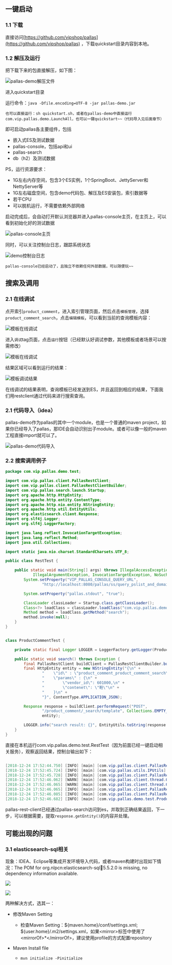 ## 一键启动

### 1.1 下载

直接访问[https://github.com/vipshop/pallas](https://github.com/vipshop/pallas) ，下载quickstart目录内容到本地。

### 1.2 解压及运行

把下载下来的包直接解压，如下图：

![pallas-demo解压文件](image/demo-zip.png)

进入quickstart目录

运行命令：`java -Dfile.encoding=UTF-8 -jar pallas-demo.jar`

`也可以直接运行：sh quickstart.sh，或者在pallas-demo中直接运行com.vip.pallas.demo.LaunchAll，也可以一键quickstart~~（代码导入见后面章节）`


即可启动pallas各主要组件，包括

  - 嵌入式ES及测试数据
  - pallas-console，包括api和ui
  - pallas-search
  - db（h2）及测试数据
  
PS，运行资源要求：
  - 1G左右内存空间，包含3个ES实例，1个SpringBoot、JettyServer和NettyServer等
  - 1G左右磁盘空间，包含demo代码包、解压及ES安装包，索引数据等
  - 若干CPU
  - 可以脱机运行，不需要依赖外部网络  
  
启动完成后，会自动打开默认浏览器并进入pallas-console主页，在主页上，可以看到初始化好的测试数据

![pallas-console主页](image/demo-index.png)

同时，可以关注控制台日志，跟踪系统状态
  
![demo控制台日志](image/demo-console.png)  

`pallas-console已经启动了，且独立不依赖任何外部数据，可以随便玩~~`

## 搜索及调用

### 2.1 在线调试

点开索引`product_comment`，进入索引管理页面，然后点击`模板管理`，选择`product_comment_search`，点击`编辑模板`，可以看到当前的查询模板内容：

![模板在线调试](image/template-content.png)  


进入`调试`tag页面，点击`运行`按钮（已经默认好调试参数，其他模板或者场景可以按需修改）

![模板在线调试](image/pallas-demo-debug.png)  

结果区域可以看到运行的结果：

![模板调试结果](image/debug-result.png)  

在线调试的结果表明，查询模板已经发送到ES，并且返回到相应的结果，下面我们用restclient通过代码来进行搜索查询。


### 2.1 代码导入（idea）

pallas-demo作为pallas的其中一个module，也是一个普通的maven project，如果你已经导入了pallas，那IDE会自动识别出子module。或者可以像一般的maven工程直接import就可以了。

![pallas-demo代码导入](image/pallas-demo-code.png)

### 2.2 搜索调用例子

```java
package com.vip.pallas.demo.test;

import com.vip.pallas.client.PallasRestClient;
import com.vip.pallas.client.PallasRestClientBuilder;
import com.vip.pallas.search.launch.Startup;
import org.apache.http.HttpEntity;
import org.apache.http.entity.ContentType;
import org.apache.http.nio.entity.NStringEntity;
import org.apache.http.util.EntityUtils;
import org.elasticsearch.client.Response;
import org.slf4j.Logger;
import org.slf4j.LoggerFactory;

import java.lang.reflect.InvocationTargetException;
import java.lang.reflect.Method;
import java.util.Collections;

import static java.nio.charset.StandardCharsets.UTF_8;

public class RestTest {

    public static void main(String[] args) throws IllegalAccessException,
            IllegalArgumentException, InvocationTargetException, NoSuchMethodException, ClassNotFoundException {
        System.setProperty("VIP_PALLAS_CONSOLE_QUERY_URL",
                "http://localhost:8080/pallas/ss/query_pslist_and_domain.json");

        System.setProperty("pallas.stdout", "true");

        ClassLoader classLoader = Startup.class.getClassLoader();
        Class<?> loadClass = classLoader.loadClass("com.vip.pallas.demo.test.ProductCommentTest");
        Method method = loadClass.getMethod("search");
        method.invoke(null);
    }
}


class ProductCommentTest {

    private static final Logger LOGGER = LoggerFactory.getLogger(ProductCommentTest.class);

    public static void search() throws Exception {
        final PallasRestClient buildClient = PallasRestClientBuilder.buildClient("aaaaaaabbbbbbbccccccc==", 2000);
        final HttpEntity entity = new NStringEntity("{\n" +
                "    \"id\" : \"product_comment_product_comment_search\",\n" +
                "    \"params\" : {\n" +
                "        \"vendor_id\": 601000,\n" +
                "        \"contenet\": \"鞋\"\n" +
                "    }\n" +
                "}", ContentType.APPLICATION_JSON);

        Response response = buildClient.performRequest("POST",
                "/product_comment/_search/template", Collections.EMPTY_MAP, "product_comment_search",
                entity);

        LOGGER.info("search result: {}", EntityUtils.toString(response.getEntity(), UTF_8));
    }
}

```

直接在本机运行com.vip.pallas.demo.test.RestTest（因为前面已经一键启动相关服务），观察返回结果，控制台输出如下：
```java

[2018-12-24 17:52:44.750] [INFO] [main] [com.vip.pallas.client.PallasRestClientBuilder] >>> old-restClient-cleaner started.
[2018-12-24 17:52:45.724] [INFO] [main] [com.vip.pallas.utils.IPUtils] >>> we got ip :Jamins-MacBook-Pro.local/127.0.0.1 from  within networkinterfaces :bond0,eth0,em0,br0,enp2s0f0
[2018-12-24 17:52:45.728] [INFO] [main] [com.vip.pallas.client.PallasRestClient] >>> pallas console visitor started.
[2018-12-24 17:52:46.062] [WARN] [main] [com.vip.pallas.client.thread.QueryConsoleTask] >>> esDomain changed from null to pallas-test-cluster
[2018-12-24 17:52:46.065] [WARN] [main] [com.vip.pallas.client.thread.QueryConsoleTask] >>> psList changed from null to [127.0.0.1:9201]
[2018-12-24 17:52:46.065] [INFO] [main] [com.vip.pallas.client.PallasRestClientBuilder] >>> start to construct a rest client for aaaaaaabbbbbbbccccccc==, hosts:[http://127.0.0.1:9201]
[2018-12-24 17:52:46.085] [INFO] [main] [com.vip.pallas.client.PallasRestClientBuilder] >>> rest client started, hosts: [http://127.0.0.1:9201], token: aaaaaaabbbbbbbccccccc==, maxTimeoutMils: 2000
[2018-12-24 17:52:46.682] [INFO] [main] [com.vip.pallas.demo.test.ProductCommentTest] >>> search result: {"took":117,"timed_out":false,"_shards":{"total":1,"successful":1,"failed":0},"hits":{"total":1,"max_score":null,"hits":[{"_index":"product_comment","_type":"item","_id":"AWffd5Bw1Mg8grAIu9qz","_score":null,"_source":{"author_name":"weixin:oi6vvtzx8hsi8fahczk_iwwspjrc","nlp_score":30,"rep_source":1,"nlp_class":"N","extend_info":"SizeCh:1","content":"鞋子很酷，全皮的，我很喜欢，就是美中不足的买大了一码，码子有点偏大，以前买38的合适这次大了。也难得换了，加一鞋垫应该可以穿","update_time":"2018-11-19 22:33:20.0","third_rep_source":0,"video_url":"","author_uid":83946464,"approval_user":"nlp_audit","vip_bill_count":0,"image_count":0,"approval_time":"2018-11-19 22:33:20.0","id":37258501,"spu_id":105911271458660350,"index_desc":0,"store_id":"","goods_name":"吐火罗2018新品加绒加厚纯色百搭马丁靴","nlp_keyword_show":"其它","create_time":"2018-11-19 22:22:17.0","goods_id":699983297,"is_nlpmark":1,"sku_id":105911271458660430,"brand_name":"狂欢再继续-吐火罗TOKHAROI手工鞋包专场","video_length":0,"avatar":"","reply_count":0,"is_top":0,"post_time":"2018-11-19 22:22:17.0","brand_sn":10022928,"video_thumbnail":"","is_satisfied":1,"impresses":"690:时尚^690:休闲^690:耐磨^690:防滑","is_anonymous":0,"cat3_id":281,"vendor_id":601000,"is_essence":0,"schedule_id":3595310,"useful":0,"order_sn":"18111151058803","status":4},"sort":[1542666137000]}]}}

```

pallas-rest-client已经通过pallas-search访问到es，并取到正确结果返回，下一步，可以根据需要，提取`response.getEntity()`的内容并处理。

## 可能出现的问题

### 3.1 elasticsearch-sql相关

  现象：IDEA、Eclipse等集成开发环境导入代码，或者maven构建时出现如下情况：The POM for org.nlpcn:elasticsearch-sql:jar:5.5.2.0 is missing, no dependency information available.
  
  ![](image/pomError.png)
  
  ![](image/mavenBuildError.png)
  
  两种解决方式，选其一：
  
  - 修改Maven Setting
  
    - 检查Maven Setting：${maven.home}/conf/settings.xml; ${user.home}/.m2/settings.xml，如果&lt;mirror&gt;标签中使用了&lt;mirrorOf&gt;*&lt;/mirrorOf&gt;，建议使用profile的方式配置repository
  
  - Maven Install file
  
    -  ```mvn initialize -Pinitialize```
  
  
  
  